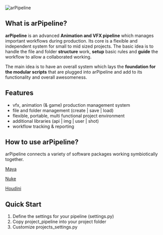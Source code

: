 ![arPipeline](https://cloud.githubusercontent.com/assets/9514022/18143905/6eac6d6a-6fc4-11e6-900c-200482c5970a.jpg)

## **What is arPipeline?**
**arPipeline** is an advanced **Animation and VFX pipeline** which manages important workflows during production.
Its core is a flexible and independent system for small to mid sized projects. 
The basic idea is to handle the file and folder **structure** work, **setup** basic rules and **guide** the workflow to allow a collaborated working.

The main idea is to have an overall system which lays the **foundation for the modular scripts** that are plugged into arPipeline and add to its functionality and overall awesomeness.    

## Features
* vfx, animation (& game) production management system
* file and folder management (create | save | load)
* flexible, portable, multi functional project environment
* additional libraries (api | img | user | shot)
* workflow tracking & reporting

## **How to use arPipeline?**
arPipeline connects a variety of software packages working symbiotically together.
  
[Maya](https://github.com/alexanderrichter/arPipeline/wiki/Maya-%5BarPipeline%5D)

[Nuke](https://github.com/alexanderrichter/arPipeline/wiki/Nuke-%5BarPipeline%5D)

[Houdini](https://github.com/alexanderrichter/arPipeline/wiki/Houdini-%5BarPipeline%5D)


## **Quick Start**
1. Define the settings for your pipeline (settings.py)
1. Copy project_pipeline into your project folder
1. Customize projects_settings.py